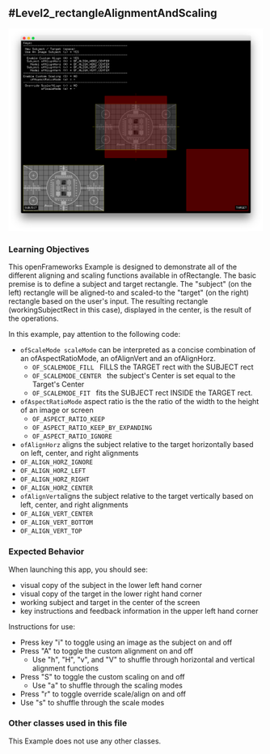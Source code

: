 #Level2_rectangleAlignmentAndScaling
--
![Screenshot of Example](rectangleAlignmentAndScalingExample.png)

### Learning Objectives

This openFrameworks Example is designed to demonstrate all of the different aligning and scaling functions available in ofRectangle.  The basic premise is to define a subject and target rectangle. The "subject" (on the left) rectangle will be aligned-to and scaled-to the "target" (on the right) rectangle based on the user's input. The resulting rectangle (workingSubjectRect in this case), displayed in the center, is the result of the operations.

In this example, pay attention to the following code:

* ```ofScaleMode scaleMode``` can be interpreted as a concise combination of an ofAspectRatioMode, an ofAlignVert and an ofAlignHorz.
  *  ```OF_SCALEMODE_FILL ``` FILLS the TARGET rect with the SUBJECT rect
  *  ```OF_SCALEMODE_CENTER ``` the subject's Center is set equal to the Target's Center
  *  ```OF_SCALEMODE_FIT ``` fits the SUBJECT rect INSIDE the TARGET rect.
* ```ofAspectRatioMode``` aspect ratio is the the ratio of the width to the height of an image or screen
  * ```OF_ASPECT_RATIO_KEEP```
  * ```OF_ASPECT_RATIO_KEEP_BY_EXPANDING```
  * ```OF_ASPECT_RATIO_IGNORE```
*  ```ofAlignHorz``` aligns the subject relative to the target horizontally based on left, center, and right alignments
  *  ```OF_ALIGN_HORZ_IGNORE```
  *  ```OF_ALIGN_HORZ_LEFT```
  *  ```OF_ALIGN_HORZ_RIGHT```
  *  ```OF_ALIGN_HORZ_CENTER```
*  ```ofAlignVert```aligns the subject relative to the target vertically based on left, center, and right alignments
  *  ```OF_ALIGN_VERT_CENTER ```
  *  ```OF_ALIGN_VERT_BOTTOM ```
  *  ```OF_ALIGN_VERT_TOP```

### Expected Behavior

When launching this app, you should see:

* visual copy of the subject in the lower left hand corner
* visual copy of the target in the lower right hand corner
* working subject and target in the center of the screen
* key instructions and feedback information in the upper left hand corner

Instructions for use:

* Press key "i" to toggle using an image as the subject on and off
* Press "A" to toggle the custom alignment on and off
  * Use "h", "H", "v", and "V" to shuffle through horizontal and vertical alignment functions
* Press "S" to toggle the custom scaling on and off
  * Use "a" to shuffle through the scaling modes
* Press "r" to toggle override scale/align on and off
 * Use "s" to shuffle through the scale modes


### Other classes used in this file

This Example does not use any other classes. 

